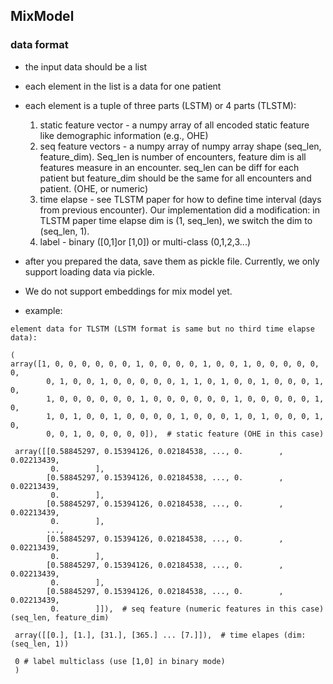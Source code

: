 ## MixModel

### data format

- the input data should be a list
- each element in the list is a data for one patient
- each element is a tuple of three parts (LSTM) or 4 parts (TLSTM):
    1. static feature vector - a numpy array of all encoded static feature like demographic information (e.g., OHE) 
    2. seq feature vectors - a numpy array of numpy array shape (seq_len, feature_dim). Seq_len is number of encounters, feature dim is all features measure in an encounter. seq_len can be diff for each patient but feature_dim should be the same for all encounters and patient. (OHE, or numeric)
    3. time elapse - see TLSTM paper for how to define time interval (days from previous encounter). Our implementation did a modification: in TLSTM paper time elapse dim is (1, seq_len), we switch the dim to (seq_len, 1).
    4. label - binary ([0,1]or [1,0]) or multi-class (0,1,2,3...)
    
- after you prepared the data, save them as pickle file. Currently, we only support loading data via pickle.
- We do not support embeddings for mix model yet.
- example:
```
element data for TLSTM (LSTM format is same but no third time elapse data):

(
array([1, 0, 0, 0, 0, 0, 0, 1, 0, 0, 0, 0, 1, 0, 0, 1, 0, 0, 0, 0, 0, 0,
        0, 1, 0, 0, 1, 0, 0, 0, 0, 0, 1, 1, 0, 1, 0, 0, 1, 0, 0, 0, 1, 0,
        1, 0, 0, 0, 0, 0, 0, 1, 0, 0, 0, 0, 0, 0, 1, 0, 0, 0, 0, 0, 1, 0,
        1, 0, 1, 0, 0, 1, 0, 0, 0, 0, 1, 0, 0, 0, 1, 0, 1, 0, 0, 0, 1, 0,
        0, 0, 1, 0, 0, 0, 0, 0]),  # static feature (OHE in this case)
        
 array([[0.58845297, 0.15394126, 0.02184538, ..., 0.        , 0.02213439,
         0.        ],
        [0.58845297, 0.15394126, 0.02184538, ..., 0.        , 0.02213439,
         0.        ],
        [0.58845297, 0.15394126, 0.02184538, ..., 0.        , 0.02213439,
         0.        ],
        ...,
        [0.58845297, 0.15394126, 0.02184538, ..., 0.        , 0.02213439,
         0.        ],
        [0.58845297, 0.15394126, 0.02184538, ..., 0.        , 0.02213439,
         0.        ],
        [0.58845297, 0.15394126, 0.02184538, ..., 0.        , 0.02213439,
         0.        ]]),  # seq feature (numeric features in this case) (seq_len, feature_dim)
 
 array([[0.], [1.], [31.], [365.] ... [7.]]),  # time elapes (dim: (seq_len, 1))
        
 0 # label multiclass (use [1,0] in binary mode)
 )
```
